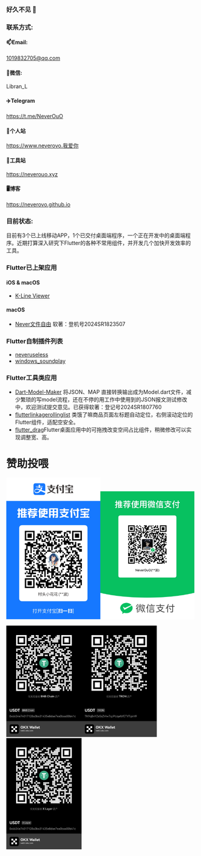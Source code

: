 ### 好久不见 👋

<!--
**NeverOvO/NeverOvO** is a ✨ _special_ ✨ repository because its `README.md` (this file) appears on your GitHub profile.

Here are some ideas to get you started:

- 🔭 I’m currently working on ...
- 🌱 I’m currently learning ...
- 👯 I’m looking to collaborate on ...
- 🤔 I’m looking for help with ...
- 💬 Ask me about ...
- 📫 How to reach me: ...
- 😄 Pronouns: ...
- ⚡ Fun fact: ...
-->

### 联系方式:
#### 📫Email:
1019832705@qq.com
#### 💬微信: 
Libran_L
#### ✈️Telegram
https://t.me/NeverOuO
#### 💯个人站
https://www.neverovo.我爱你
#### 💯工具站
https://neverouo.xyz
#### 🖥博客
https://neverovo.github.io


### 目前状态:

目前有3个已上线移动APP，1个已交付桌面端程序，一个正在开发中的桌面端程序。近期打算深入研究下Flutter的各种不常用组件，并开发几个加快开发效率的工具。

### Flutter已上架应用

#### iOS & macOS
- [K-Line Viewer](https://apps.apple.com/us/app/k-line-viewer/id1620748224)

#### macOS
- [Never文件自由](https://apps.apple.com/us/app/never文件自由/id1671954664)
软著：登机号2024SR1823507
### Flutter自制插件列表

 - [neveruseless](https://pub.flutter-io.cn/packages/neveruseless)
 - [windows_soundplay](https://pub.flutter-io.cn/packages/windows_soundplay)

### Flutter工具类应用

 - [Dart-Model-Maker](https://github.com/NeverOvO/Dart-Model-Maker) 将JSON、MAP 直接转换输出成为Model.dart文件，减少繁琐的写model流程，还在不停的用工作中使用到的JSON报文测试修改中，欢迎测试提交意见。已获得软著：登记号2024SR1807760
 - [flutterlinkagerollinglist](https://github.com/NeverOvO/flutterlinkagerollinglist) 类饿了嘛商品页面左标题自动定位，右侧滚动定位的Flutter组件，适配空安全。
 - [flutter_drag](https://github.com/NeverOvO/flutter_drag)Flutter桌面应用中的可拖拽改变空间占比组件，稍微修改可以实现调整宽、高。

# 赞助投喂

 <img src="https://github.com/NeverOvO/NeverOvO/blob/main/alipay-2025.JPG" width="250" /><img src="https://github.com/NeverOvO/NeverOvO/blob/main/wepay-2025.JPG" width="250" />

 <img src="https://github.com/NeverOvO/NeverOvO/blob/main/okx-usdt-bnb.JPG" width="200" /><img src="https://github.com/NeverOvO/NeverOvO/blob/main/okx-usdt-tron.JPG" width="200" /><img src="https://github.com/NeverOvO/NeverOvO/blob/main/okx-usdt-okx.JPG" width="200" />
